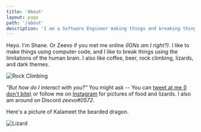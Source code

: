 ```yaml
---
title: 'About'
layout: page
path: '/about'
description: 'I am a Software Engineer making things and breaking things. I also like lizards and rock climbing.'
---
```


Heyo. I'm Shane. Or Zeevo if you met me online _(IGNs am I right?)_. I like to make things using computer code, and I like to break things using the limitations of the human brain. I also like coffee, beer, rock climbing, lizards, and dark themes.

![Rock Climbing](https://scontent-iad3-1.cdninstagram.com/vp/e4d5178d8c9f3db59d5492d81d540401/5E127FC4/t51.2885-15/sh0.08/e35/s750x750/67390580_507221233377188_3964135464389981601_n.jpg?_nc_ht=scontent-iad3-1.cdninstagram.com)

_"But how do I interact with you?"_ You might ask -- You can [tweet at me (I don't bite)](twitter.com/zeevosec) or follow me on [Instagram](instagram.com/zeevosec) for pictures of food and lizards. I also am around on Discord _zeevo#0572_.

Here's a picture of Kalameet the bearded dragon.

![Lizard](https://scontent-iad3-1.cdninstagram.com/vp/df7d7977680ff0ca29c9d0643bf63371/5E06FB50/t51.2885-15/sh0.08/e35/s750x750/67111888_146619286427328_1892552359384793284_n.jpg?_nc_ht=scontent-iad3-1.cdninstagram.com)
